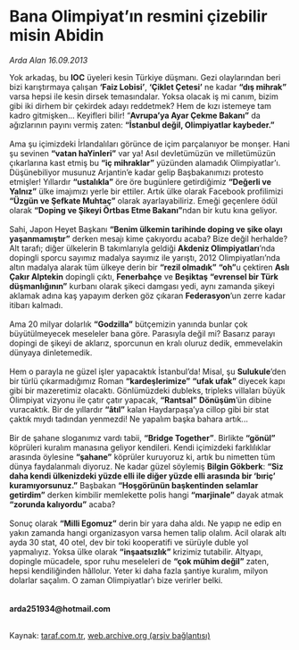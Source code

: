 # Bana Olimpiyat’ın resmini çizebilir misin Abidin

*Arda Alan 16.09.2013*

<div class="yazi">Yok arkadaş, bu <strong>IOC</strong> üyeleri kesin Türkiye düşmanı. Gezi olaylarından beri bizi karıştırmaya çalışan <strong>‘Faiz Lobisi’</strong>, <strong>‘Çiklet Çetesi’</strong> ne kadar <strong>“dış mihrak”</strong> varsa hepsi ile kesin dirsek temasındalar. Yoksa olacak iş mi canım, bizim gibi iki dirhem bir çekirdek adayı reddetmek? Hem de kızı istemeye tam kadro gitmişken... Keyifleri bilir! “<strong>Avrupa’ya Ayar Çekme Bakanı”</strong> da ağızlarının payını vermiş zaten: <strong>“İstanbul değil, Olimpiyatlar kaybeder.”<br/></strong><br/>Ama şu içimizdeki İrlandalıları görünce de içim parçalanıyor be monşer. Hani şu sevinen <strong>“vatan haYinleri”</strong> var ya! Asıl devletümüzün ve milletümüzün çıkarlarına kast etmiş bu <strong>“iç mihraklar”</strong> yüzünden alamadık Olimpiyatlar’ı. Düşünebiliyor musunuz Arjantin’e kadar gelip Başbakanımızı protesto etmişler! Yıllardır <strong>“ustalıkla”</strong> öre öre bugünlere getirdiğimiz <strong>“Değerli ve Yalnız”</strong> ülke imajımızı yerle bir ettiler. Artık ülke olarak Facebook profilimizi <strong>“Üzgün ve Şefkate Muhtaç”</strong> olarak ayarlayabiliriz. Emeği geçenlere ödül olarak <strong>“Doping ve Şikeyi Örtbas Etme Bakanı”</strong>ndan bir kutu kına geliyor.<br/><br/>Sahi, Japon Heyet Başkanı <strong>“Benim ülkemin tarihinde doping ve şike olayı yaşanmamıştır”</strong> derken mesajı kime çakıyordu acaba? Bize değil herhalde? Alt tarafı; diğer ülkelerin B takımlarıyla geldiği <strong>Akdeniz Olimpiyatları</strong>’nda dopingli sporcu sayımız madalya sayımız ile yarıştı, 2012 Olimpiyatları’nda altın madalya alarak tüm ülkeye derin bir <strong>“rezil olmadık”</strong> <strong>“oh”</strong>u çektiren <strong>Aslı Çakır Alptekin</strong> dopingli çıktı, <strong>Fenerbahçe</strong> ve <strong>Beşiktaş</strong> <strong>“evrensel bir Türk düşmanlığının”</strong> kurbanı olarak şikeci damgası yedi, aynı zamanda şikeyi aklamak adına kaş yapayım derken göz çıkaran <strong>Federasyon</strong>’un zerre kadar itibarı kalmadı.<br/><br/>Ama 20 milyar dolarlık <strong>“Godzilla”</strong> bütçemizin yanında bunlar çok büyütülmeyecek meseleler bana göre. Parasıyla değil mi? Basarız parayı dopingi de şikeyi de aklarız, sporcunun en kralı oluruz dedik, emmevelakin dünyaya dinletemedik.<br/><br/>Hem o parayla ne güzel işler yapacaktık İstanbul’da! Misal, şu <strong>Sulukule</strong>’den bir türlü çıkarmadığımız Roman <strong>“kardeşlerimize”</strong> <strong>“ufak ufak”</strong> diyecek kapı gibi bir mazeretimiz olacaktı. Gönlümüzdeki dubleks, tripleks villaları büyük Olimpiyat vizyonu ile çatır çatır yapacak, <strong>“Rantsal”</strong> <strong>Dönüşüm</strong>’ün dibine vuracaktık. Bir de yıllardır <strong>“âtıl”</strong> kalan Haydarpaşa’ya cillop gibi bir stat çaktık mıydı tadından yenmezdi! Ne yapalım başka bahara artık...<br/><br/>Bir de şahane sloganımız vardı tabii, <strong>“Bridge Together”</strong>. Birlikte <strong>“gönül”</strong> köprüleri kuralım manasına geliyor kendileri. Kendi içimizdeki farklılıklar arasında öylesine <strong>“şahane”</strong> köprüler kuruyoruz ki, artık bu nimetten tüm dünya faydalanmalı diyoruz. Ne kadar güzel söylemiş <strong>Bilgin Gökberk</strong>: <strong>“Siz daha kendi ülkenizdeki yüzde elli ile diğer yüzde elli arasında bir ‘bıriç’ kuramıyorsunuz.”</strong> Başbakan <strong>“Hoşgörünün başkentinden selamlar getirdim”</strong> derken kimbilir memlekette polis hangi <strong>“marjinale”</strong> dayak atmak <strong>“zorunda kalıyordu”</strong> acaba?<br/><br/>Sonuç olarak <strong>“Milli Egomuz”</strong> derin bir yara daha aldı. Ne yapıp ne edip en yakın zamanda hangi organizasyon varsa hemen talip olalım. Acil olarak altı ayda 30 stat, 40 otel, dev bir toki kooperatifi ve sürüyle duble yol yapmalıyız. Yoksa ülke olarak <strong>“inşaatsızlık”</strong> krizimiz tutabilir. Altyapı, dopingle mücadele, spor ruhu meseleleri de <strong>“çok mühim değil”</strong> zaten, hepsi kendiliğinden hâllolur. Yeter ki daha fazla şantiye kuralım, milyon dolarlar saçalım. O zaman Olimpiyatlar’ı bize verirler belki.<br/><br/><br/><strong>arda251934@hotmail.com<br/></strong><br/>
</div>

Kaynak: [taraf.com.tr](http://www.taraf.com.tr:80/arda-alan/makale-bana-olimpiyat-in-resmini-cizebilir-misin-abidin.htm), [web.archive.org (arşiv bağlantısı)](http://web.archive.org/web/20130918060750/http://www.taraf.com.tr:80/arda-alan/makale-bana-olimpiyat-in-resmini-cizebilir-misin-abidin.htm)
